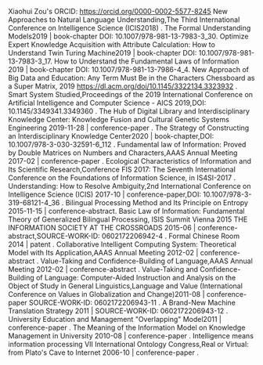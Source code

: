 Xiaohui Zou's ORCID: https://orcid.org/0000-0002-5577-8245 
New Approaches to Natural Language Understanding,The Third International Conference on Intelligence Science (ICIS2018) .
The Formal Understanding Models2019 | book-chapter DOI: 10.1007/978-981-13-7983-3_30.
Optimize Expert Knowledge Acquisition with Attribute Calculation: How to Understand Twin Turing Machine2019 | book-chapter DOI: 10.1007/978-981-13-7983-3_17. 
How to Understand the Fundamental Laws of Information 2019 | book-chapter DOI: 10.1007/978-981-13-7986-4_4.
New Approach of Big Data and Education: Any Term Must Be in the Characters Chessboard as a Super Matrix, 2019 https://dl.acm.org/doi/10.1145/3322134.3323932 .
Smart System Studied,Proceedings of the 2019 International Conference on Artificial Intelligence and Computer Science - AICS 2019,DOI: 10.1145/3349341.3349360 .
The Hub of Digital Library and Interdisciplinary Knowledge Center: Knowledge Fusion and Cultural Genetic Systems Engineering 2019-11-28 | conference-paper .
The Strategy of Constructing an Interdisciplinary Knowledge Center2020 | book-chapter,DOI: 10.1007/978-3-030-32591-6_112 .
Fundamental law of Information: Proved by Double Matrices on Numbers and Characters,AAAS Annual Meeting 2017-02 | conference-paper .
Ecological Characteristics of Information and Its Scientific Research,Conference FIS 2017: The Seventh International Conference on the Foundations of Information Science, in IS4SI-2017 .
Understanding: How to Resolve Ambiguity,2nd International Conference on Intelligence Science (ICIS) 2017-10 | conference-paper,DOI: 10.1007/978-3-319-68121-4\_36 .
Bilingual Processing Method and Its Principle on Entropy 2015-11-15 | conference-abstract. 
Basic Law of Information: Fundamental Theory of Generalized Bilingual Processing, ISIS Summit Vienna 2015 THE INFORMATION SOCIETY AT THE CROSSROADS 2015-06 | conference-abstract,SOURCE-WORK-ID: 0602172206942-4 .
Formal Chinese Room 2014 | patent .
Collaborative Intelligent Computing System: Theoretical Model with Its Application,AAAS Annual Meeting 2012-02 | conference-abstract .
Value-Taking and Confidence-Building of Language,AAAS Annual Meeting 2012-02 | conference-abstract .
Value-Taking and Confidence-Building of Language: Computer-Aided Instruction and Analysis on the Object of Study in General Linguistics,Language and Value (International Conference on Values in Globalization and Change)2011-08 | conference-paper SOURCE-WORK-ID: 0602172206943-11 .
A Brand-New Machine Translation Strategy 2011 | SOURCE-WORK-ID: 0602172206943-12 .
University Education and Management "Overlapping" Model2011 | conference-paper  .
The Meaning of the Information Model on Knowledge Management in University 2010-08 | conference-paper .
Intelligence means information processing VII International Ontology Congress,Real or Virtual: from Plato's Cave to Internet 2006-10 | conference-paper .
